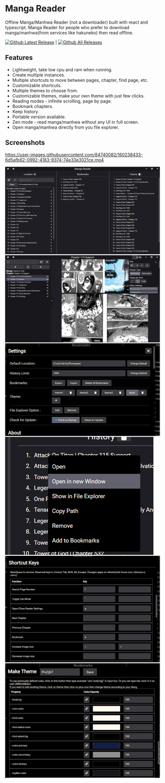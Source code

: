 # Manga Reader

Offline Manga/Manhwa Reader (not a downloader) built with react and typescript. Manga Reader for people who prefer to download manga/manhwa(from services like hakuneko) then read offline.

[![Github Latest Release](https://img.shields.io/github/v/tag/mienaiyami/react-ts-offline-manga-reader?label=release&style=flat-square&logo=github)](https://github.com/mienaiyami/react-ts-offline-manga-reader/releases/latest) |
[![Github All Releases](https://img.shields.io/github/downloads/mienaiyami/react-ts-offline-manga-reader/total.svg?style=flat-square&logo=github)](https://github.com/mienaiyami/react-ts-offline-manga-reader/releases)

## Features

- Lightweight, take low cpu and ram when running.
- Create multiple instances.
- Multiple shortcuts to move between pages, chapter, find page, etc.
- Customizable shortcuts.
- Multiple themes to choose from.
- Customizable themes, make your own theme with just few clicks.
- Reading modes - infinite scrolling, page by page.
- Bookmark chapters.
- Keep history.
- Portable version available.
- Zen mode - read manga/manhwa without any UI in full screen.
- Open manga/manhwa directly from you file explorer.

## Screenshots

https://user-images.githubusercontent.com/84740082/160238433-6d5afb62-0992-4183-9374-74e33e3021ce.mp4

![demo](github%20assets/1.png)
![demo](github%20assets/2.png)
![demo](github%20assets/3.png)
![demo](github%20assets/4.png)
![demo](github%20assets/5.png)
![demo](github%20assets/6.png)
